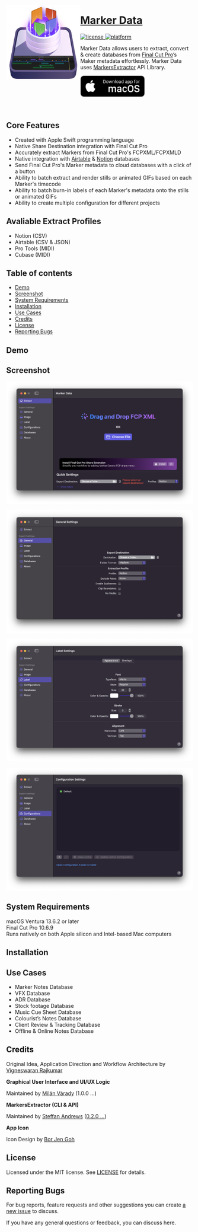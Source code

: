 <a href="https://github.com/TheAcharya/MarkerData"><img src="assets/marker_data_app_icon.png" width="200" alt="App icon" align="left"/>

<div>
<h1>Marker Data</h1>
<!-- license -->
<a href="https://github.com/TheAcharya/MarkerData/blob/main/LICENSE">
<img src="http://img.shields.io/badge/license-MIT-lightgrey.svg?style=flat" alt="license"/>
</a>
<!-- platform -->
<a href="https://github.com/TheAcharya/MarkerData">
<img src="https://img.shields.io/badge/platform-macOS-lightgrey.svg?style=flat" alt="platform"/>
</a>
<p>
<p>Marker Data allows users to extract, convert & create databases from <a href="https://www.apple.com/final-cut-pro/" target="_blank">Final Cut Pro</a>’s Maker metadata effortlessly. Marker Data uses <a href="https://github.com/TheAcharya/MarkersExtractor" target="_blank">MarkersExtractor</a> API Library.</p>

<a href="https://github.com/TheAcharya/MarkerData/releases"><img src="assets/macos_badge_noborder.png" width="175" alt="Download for macOS"/></a>

<br>
</div>

## Core Features

- Created with Apple Swift programming language 
- Native Share Destination integration with Final Cut Pro
- Accurately extract Markers from Final Cut Pro's FCPXML/FCPXMLD
- Native integration with [Airtable](https://www.airtable.com) & [Notion](https://www.notion.so) databases
- Send Final Cut Pro's Marker metadata to cloud databases with a click of a button
- Ability to batch extract and render stills or animated GIFs based on each Marker's timecode
- Ability to batch burn-in labels of each Marker's metadata onto the stills or animated GIFs
- Ability to create multiple configuration for different projects

## Avaliable Extract Profiles

- Notion (CSV)
- Airtable (CSV & JSON)
- Pro Tools (MIDI)
- Cubase (MIDI)

## Table of contents
- [Demo](#demo)
- [Screenshot](#screenshot)
- [System Requirements](#system-requirements)
- [Installation](#installation)
- [Use Cases](#use-cases)
- [Credits](#Credits)
- [License](#License)
- [Reporting Bugs](#reporting-bugs)

## Demo

## Screenshot

<p align="center"> <img src="https://github.com/TheAcharya/MarkerData-Website/blob/main/docs/assets/md-main.png?raw=true"> </p>

<p align="center"> <img src="https://github.com/TheAcharya/MarkerData-Website/blob/main/docs/assets/md-general-settings.png?raw=true"> </p>

<p align="center"> <img src="https://github.com/TheAcharya/MarkerData-Website/blob/main/docs/assets/md-label-settings.png?raw=true"> </p>

<p align="center"> <img src="https://github.com/TheAcharya/MarkerData-Website/blob/main/docs/assets/md-configuration-settings.png?raw=true"> </p>

## System Requirements

macOS Ventura 13.6.2 or later <br> Final Cut Pro 10.6.9 <br> Runs natively on both Apple silicon and Intel-based Mac computers

## Installation

## Use Cases
- Marker Notes Database
- VFX Database
- ADR Database
- Stock footage Database
- Music Cue Sheet Database
- Colourist’s Notes Database
- Client Review & Tracking Database
- Offline & Online Notes Database

## Credits

Original Idea, Application Direction and Workflow Architecture by [Vigneswaran Rajkumar](https://twitter.com/IAmVigneswaran)

**Graphical User Interface and UI/UX Logic**

Maintained by [Milán Várady](https://github.com/milanvarady) (1.0.0 ...)

**MarkersExtractor (CLI & API)**

Maintained by [Steffan Andrews](https://github.com/orchetect) ([0.2.0 ...](https://github.com/TheAcharya/MarkersExtractor))

**App Icon**

Icon Design by [Bor Jen Goh](https://www.artstation.com/borjengoh)

## License

Licensed under the MIT license. See [LICENSE](https://github.com/TheAcharya/MarkerData/blob/main/LICENSE) for details.

## Reporting Bugs

For bug reports, feature requests and other suggestions you can create [a new issue](https://github.com/TheAcharya/MarkerData/issues) to discuss.

If you have any general questions or feedback, you can discuss here.
